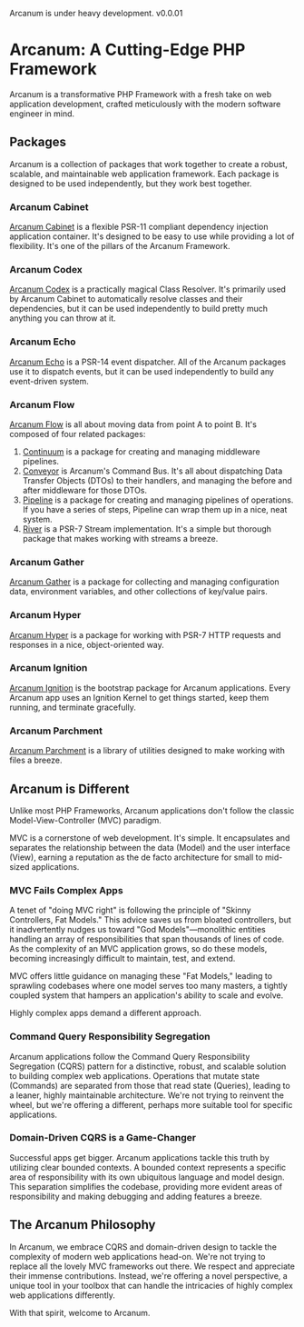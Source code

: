 Arcanum is under heavy development. v0.0.01

# Arcanum: A Cutting-Edge PHP Framework
Arcanum is a transformative PHP Framework with a fresh take on web application development, crafted meticulously with the modern software engineer in mind.

## Packages
Arcanum is a collection of packages that work together to create a robust, scalable, and maintainable web application framework. Each package is designed to be used independently, but they work best together.

### Arcanum Cabinet
[Arcanum Cabinet](https://github.com/arcanum-org/framework/tree/main/src/Cabinet) is a flexible PSR-11 compliant dependency injection application container. It's designed to be easy to use while providing a lot of flexibility. It's one of the pillars of the Arcanum Framework.

### Arcanum Codex
[Arcanum Codex](https://github.com/arcanum-org/framework/tree/main/src/Codex) is a practically magical Class Resolver. It's primarily used by Arcanum Cabinet to automatically resolve classes and their dependencies, but it can be used independently to build pretty much anything you can throw at it.

### Arcanum Echo
[Arcanum Echo](https://github.com/arcanum-org/framework/tree/main/src/Echo) is a PSR-14 event dispatcher. All of the Arcanum packages use it to dispatch events, but it can be used independently to build any event-driven system.

### Arcanum Flow
[Arcanum Flow](https://github.com/arcanum-org/framework/tree/main/src/Flow) is all about moving data from point A to point B. It's composed of four related packages:

1. [Continuum](https://github.com/arcanum-org/framework/tree/main/src/Flow/Continuum) is a package for creating and managing middleware pipelines.
2. [Conveyor](https://github.com/arcanum-org/framework/tree/main/src/Flow/Conveyor) is Arcanum's Command Bus. It's all about dispatching Data Transfer Objects (DTOs) to their handlers, and managing the before and after middleware for those DTOs.
3. [Pipeline](https://github.com/arcanum-org/framework/tree/main/src/Flow/Pipeline) is a package for creating and managing pipelines of operations. If you have a series of steps, Pipeline can wrap them up in a nice, neat system.
4. [River](https://github.com/arcanum-org/framework/tree/main/src/Flow/River) is a PSR-7 Stream implementation. It's a simple but thorough package that makes working with streams a breeze.

### Arcanum Gather
[Arcanum Gather](https://github.com/arcanum-org/framework/tree/main/src/Gather) is a package for collecting and managing configuration data, environment variables, and other collections of key/value pairs.

### Arcanum Hyper
[Arcanum Hyper](https://github.com/arcanum-org/framework/tree/main/src/Hyper) is a package for working with PSR-7 HTTP requests and responses in a nice, object-oriented way.

### Arcanum Ignition
[Arcanum Ignition](https://github.com/arcanum-org/framework/tree/main/src/Ignition) is the bootstrap package for Arcanum applications. Every Arcanum app uses an Ignition Kernel to get things started, keep them running, and terminate gracefully.

### Arcanum Parchment
[Arcanum Parchment](https://github.com/arcanum-org/framework/tree/main/src/Parchment) is a library of utilities designed to make working with files a breeze.

## Arcanum is Different
Unlike most PHP Frameworks, Arcanum applications don't follow the classic Model-View-Controller (MVC) paradigm.

MVC is a cornerstone of web development. It's simple. It encapsulates and separates the relationship between the data (Model) and the user interface (View), earning a reputation as the de facto architecture for small to mid-sized applications.

### MVC Fails Complex Apps
A tenet of "doing MVC right" is following the principle of "Skinny Controllers, Fat Models." This advice saves us from bloated controllers, but it inadvertently nudges us toward "God Models"—monolithic entities handling an array of responsibilities that span thousands of lines of code. As the complexity of an MVC application grows, so do these models, becoming increasingly difficult to maintain, test, and extend.

MVC offers little guidance on managing these "Fat Models," leading to sprawling codebases where one model serves too many masters, a tightly coupled system that hampers an application's ability to scale and evolve.

Highly complex apps demand a different approach.

### Command Query Responsibility Segregation
Arcanum applications follow the Command Query Responsibility Segregation (CQRS) pattern for a distinctive, robust, and scalable solution to building complex web applications. Operations that mutate state (Commands) are separated from those that read state (Queries), leading to a leaner, highly maintainable architecture. We're not trying to reinvent the wheel, but we're offering a different, perhaps more suitable tool for specific applications.

### Domain-Driven CQRS is a Game-Changer
Successful apps get bigger. Arcanum applications tackle this truth by utilizing clear bounded contexts. A bounded context represents a specific area of responsibility with its own ubiquitous language and model design. This separation simplifies the codebase, providing more evident areas of responsibility and making debugging and adding features a breeze.

## The Arcanum Philosophy
In Arcanum, we embrace CQRS and domain-driven design to tackle the complexity of modern web applications head-on. We're not trying to replace all the lovely MVC frameworks out there. We respect and appreciate their immense contributions. Instead, we're offering a novel perspective, a unique tool in your toolbox that can handle the intricacies of highly complex web applications differently.

With that spirit, welcome to Arcanum.
